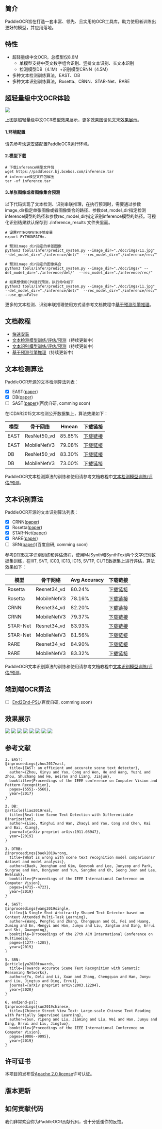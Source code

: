 
## 简介
PaddleOCR旨在打造一套丰富、领先、且实用的OCR工具库，助力使用者训练出更好的模型，并应用落地。

## 特性
- 超轻量级中文OCR，总模型仅8.6M
    - 单模型支持中英文数字组合识别、竖排文本识别、长文本识别
    - 检测模型DB（4.1M）+识别模型CRNN（4.5M）
- 多种文本检测训练算法，EAST、DB
- 多种文本识别训练算法，Rosetta、CRNN、STAR-Net、RARE

## **超轻量级中文OCR体验**

![](doc/imgs_results/11.jpg)

上图是超轻量级中文OCR模型效果展示，更多效果图请见文末[效果展示](#效果展示)。

#### 1.环境配置

请先参考[快速安装](./doc/installation.md)配置PaddleOCR运行环境。

#### 2.模型下载

```
# 下载inference模型文件包
wget https://paddleocr.bj.bcebos.com/inference.tar
# inference模型文件包解压
tar -xf inference.tar
```

#### 3.单张图像或者图像集合预测

以下代码实现了文本检测、识别串联推理，在执行预测时，需要通过参数image_dir指定单张图像或者图像集合的路径、参数det_model_dir指定检测inference模型的路径和参数rec_model_dir指定识别inference模型的路径。可视化识别结果默认保存到 ./inference_results 文件夹里面。

```
# 设置PYTHONPATH环境变量
export PYTHONPATH=.

# 预测image_dir指定的单张图像
python3 tools/infer/predict_system.py --image_dir="./doc/imgs/11.jpg" --det_model_dir="./inference/det/"  --rec_model_dir="./inference/rec/"

# 预测image_dir指定的图像集合
python3 tools/infer/predict_system.py --image_dir="./doc/imgs/" --det_model_dir="./inference/det/"  --rec_model_dir="./inference/rec/"

# 如果想使用CPU进行预测，执行命令如下
python3 tools/infer/predict_system.py --image_dir="./doc/imgs/11.jpg" --det_model_dir="./inference/det/"  --rec_model_dir="./inference/rec/" --use_gpu=False
```
更多的文本检测、识别串联推理使用方式请参考文档教程中[基于预测引擎推理](./doc/inference.md)。

## 文档教程
- [快速安装](./doc/installation.md)
- [文本检测模型训练/评估/预测](./doc/detection.md)（持续更新中）
- [文本识别模型训练/评估/预测](./doc/recognition.md)（持续更新中）
- [基于预测引擎推理](./doc/inference.md)（持续更新中）

## 文本检测算法

PaddleOCR开源的文本检测算法列表：
- [x]  EAST([paper](https://arxiv.org/abs/1704.03155))
- [x]  DB([paper](https://arxiv.org/abs/1911.08947))
- [ ]  SAST([paper](https://arxiv.org/abs/1908.05498))(百度自研, comming soon)

在ICDAR2015文本检测公开数据集上，算法效果如下：

|模型|骨干网络|Hmean|下载链接|
|-|-|-|-|
|EAST|ResNet50_vd|85.85%|[下载链接](https://paddleocr.bj.bcebos.com/det_r50_vd_east.tar)|
|EAST|MobileNetV3|79.08%|[下载链接](https://paddleocr.bj.bcebos.com/det_mv3_east.tar)|
|DB|ResNet50_vd|83.30%|[下载链接](https://paddleocr.bj.bcebos.com/det_r50_vd_db.tar)|
|DB|MobileNetV3|73.00%|[下载链接](https://paddleocr.bj.bcebos.com/det_mv3_db.tar)|

PaddleOCR文本检测算法的训练和使用请参考文档教程中[文本检测模型训练/评估/预测](./doc/detection.md)。

## 文本识别算法

PaddleOCR开源的文本识别算法列表：
- [x]  CRNN([paper](https://arxiv.org/abs/1507.05717))
- [x]  Rosetta([paper](https://arxiv.org/abs/1910.05085))
- [x]  STAR-Net([paper](http://www.bmva.org/bmvc/2016/papers/paper043/index.html))
- [x]  RARE([paper](https://arxiv.org/abs/1603.03915v1))
- [ ]  SRN([paper](https://arxiv.org/abs/2003.12294))(百度自研, comming soon)

参考[DTRB](https://arxiv.org/abs/1904.01906)文字识别训练和评估流程，使用MJSynth和SynthText两个文字识别数据集训练，在IIIT, SVT, IC03, IC13, IC15, SVTP, CUTE数据集上进行评估，算法效果如下：

|模型|骨干网络|Avg Accuracy|下载链接|
|-|-|-|-|
|Rosetta|Resnet34_vd|80.24%|[下载链接](https://paddleocr.bj.bcebos.com/rec_r34_vd_none_none_ctc.tar)|
|Rosetta|MobileNetV3|78.16%|[下载链接](https://paddleocr.bj.bcebos.com/rec_mv3_none_none_ctc.tar)|
|CRNN|Resnet34_vd|82.20%|[下载链接](https://paddleocr.bj.bcebos.com/rec_r34_vd_none_bilstm_ctc.tar)|
|CRNN|MobileNetV3|79.37%|[下载链接](https://paddleocr.bj.bcebos.com/rec_mv3_none_bilstm_ctc.tar)|
|STAR-Net|Resnet34_vd|83.93%|[下载链接](https://paddleocr.bj.bcebos.com/rec_r34_vd_tps_bilstm_ctc.tar)|
|STAR-Net|MobileNetV3|81.56%|[下载链接](https://paddleocr.bj.bcebos.com/rec_mv3_tps_bilstm_ctc.tar)|
|RARE|Resnet34_vd|84.90%|[下载链接](https://paddleocr.bj.bcebos.com/rec_r34_vd_tps_bilstm_attn.tar)|
|RARE|MobileNetV3|83.32%|[下载链接](https://paddleocr.bj.bcebos.com/rec_mv3_tps_bilstm_attn.tar)|

PaddleOCR文本识别算法的训练和使用请参考文档教程中[文本识别模型训练/评估/预测](./doc/recognition.md)。

## 端到端OCR算法
- [ ]  [End2End-PSL](https://arxiv.org/abs/1909.07808)(百度自研, comming soon)

<a name="效果展示"></a>
## 效果展示
![](doc/imgs_results/1.jpg)
![](doc/imgs_results/7.jpg)
![](doc/imgs_results/12.jpg)
![](doc/imgs_results/4.jpg)
![](doc/imgs_results/6.jpg)
![](doc/imgs_results/9.jpg)
![](doc/imgs_results/16.png)
![](doc/imgs_results/22.jpg)


## 参考文献
```
1. EAST:
@inproceedings{zhou2017east,
  title={EAST: an efficient and accurate scene text detector},
  author={Zhou, Xinyu and Yao, Cong and Wen, He and Wang, Yuzhi and Zhou, Shuchang and He, Weiran and Liang, Jiajun},
  booktitle={Proceedings of the IEEE conference on Computer Vision and Pattern Recognition},
  pages={5551--5560},
  year={2017}
}

2. DB:
@article{liao2019real,
  title={Real-time Scene Text Detection with Differentiable Binarization},
  author={Liao, Minghui and Wan, Zhaoyi and Yao, Cong and Chen, Kai and Bai, Xiang},
  journal={arXiv preprint arXiv:1911.08947},
  year={2019}
}

3. DTRB:
@inproceedings{baek2019wrong,
  title={What is wrong with scene text recognition model comparisons? dataset and model analysis},
  author={Baek, Jeonghun and Kim, Geewook and Lee, Junyeop and Park, Sungrae and Han, Dongyoon and Yun, Sangdoo and Oh, Seong Joon and Lee, Hwalsuk},
  booktitle={Proceedings of the IEEE International Conference on Computer Vision},
  pages={4715--4723},
  year={2019}
}

4. SAST:
@inproceedings{wang2019single,
  title={A Single-Shot Arbitrarily-Shaped Text Detector based on Context Attended Multi-Task Learning},
  author={Wang, Pengfei and Zhang, Chengquan and Qi, Fei and Huang, Zuming and En, Mengyi and Han, Junyu and Liu, Jingtuo and Ding, Errui and Shi, Guangming},
  booktitle={Proceedings of the 27th ACM International Conference on Multimedia},
  pages={1277--1285},
  year={2019}
}

5. SRN:
@article{yu2020towards,
  title={Towards Accurate Scene Text Recognition with Semantic Reasoning Networks},
  author={Yu, Deli and Li, Xuan and Zhang, Chengquan and Han, Junyu and Liu, Jingtuo and Ding, Errui},
  journal={arXiv preprint arXiv:2003.12294},
  year={2020}
}

6. end2end-psl:
@inproceedings{sun2019chinese,
  title={Chinese Street View Text: Large-scale Chinese Text Reading with Partially Supervised Learning},
  author={Sun, Yipeng and Liu, Jiaming and Liu, Wei and Han, Junyu and Ding, Errui and Liu, Jingtuo},
  booktitle={Proceedings of the IEEE International Conference on Computer Vision},
  pages={9086--9095},
  year={2019}
}
```

## 许可证书
本项目的发布受<a href="https://github.com/PaddlePaddle/PaddleOCR/blob/master/LICENSE">Apache 2.0 license</a>许可认证。

## 版本更新

## 如何贡献代码
我们非常欢迎你为PaddleOCR贡献代码，也十分感谢你的反馈。
